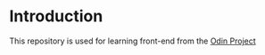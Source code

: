 
# Introduction

This repository is used for learning front-end from the [Odin Project](https://www.theodinproject.com/)
